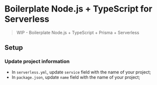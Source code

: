 # Boilerplate Node.js + TypeScript for Serverless

> WIP - Boilerplate Node.js + TypeScript + Prisma + Serverless

## Setup

### Update project information

- In `serverless.yml`, update `service` field with the name of your project;
- In `package.json`, update `name` field with the name of your project;
